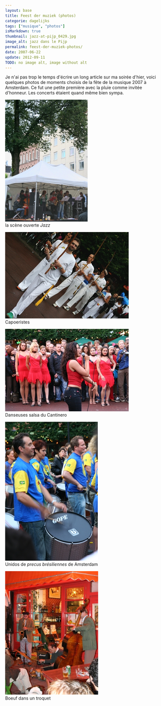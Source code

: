 ```yaml
---
layout: base
title: Feest der muziek (photos)
categorie: dagelijks
tags: ["musique", "photos"]
isMarkdown: true
thumbnail: jazz-at-pijp_0429.jpg
image_alt: jazz dans le Pijp
permalink: feest-der-muziek-photos/
date: 2007-06-22
update: 2012-09-11
TODO: no image alt, image without alt
---
```


Je n'ai pas trop le temps d'écrire un long article sur ma soirée d'hier, voici quelques photos de moments choisis de la fête de la musique 2007 à Amsterdam. Ce fut une petite première avec la pluie comme invitée d'honneur. Les concerts étaient quand même bien sympa.

<!--excerpt-->

![jazz sous un chapiteau](jazz-at-pijp_0429.jpg)  
la scène ouverte *Jazz*

![groupe de capuera](capueira_0424.jpg)  
Capoeristes

![dansseuses de salsa en rouge](cantinero_0477.jpg)  
Danseuses salsa du Cantinero

![tsambouores bleus et jaunes](unidos-de-amsterdam_0454.jpg)  
Unidos de *precus brésiliennes* de Amsterdam

![joueurs de jazz](feestdermuziek-indepijp_0483.jpg)  
Boeuf dans un troquet
